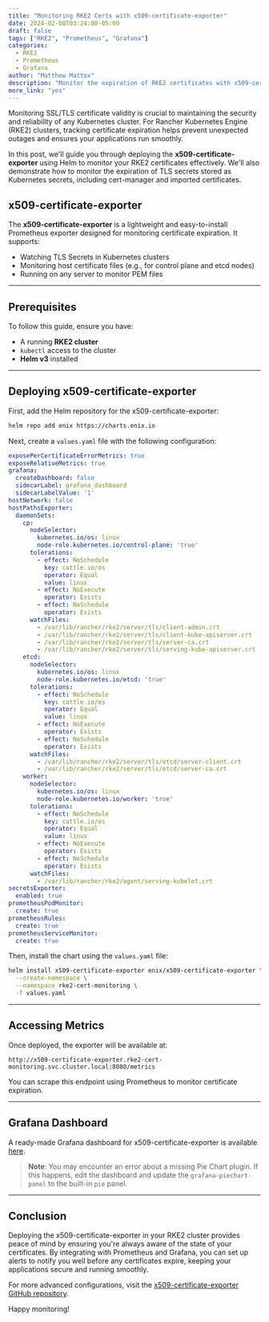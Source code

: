 ```yaml
---
title: "Monitoring RKE2 Certs with x509-certificate-exporter"
date: 2024-02-08T03:24:00-05:00
draft: false
tags: ["RKE2", "Prometheus", "Grafana"]
categories:
  - RKE2
  - Prometheus
  - Grafana
author: "Matthew Mattox"
description: "Monitor the expiration of RKE2 certificates with x509-certificate-exporter, including TLS secrets stored as Kubernetes secrets."
more_link: "yes"
---
```


Monitoring SSL/TLS certificate validity is crucial to maintaining the security and reliability of any Kubernetes cluster. For Rancher Kubernetes Engine (RKE2) clusters, tracking certificate expiration helps prevent unexpected outages and ensures your applications run smoothly.

In this post, we'll guide you through deploying the **x509-certificate-exporter** using Helm to monitor your RKE2 certificates effectively. We'll also demonstrate how to monitor the expiration of TLS secrets stored as Kubernetes secrets, including cert-manager and imported certificates.

<!--more-->

## x509-certificate-exporter

The **x509-certificate-exporter** is a lightweight and easy-to-install Prometheus exporter designed for monitoring certificate expiration. It supports:

- Watching TLS Secrets in Kubernetes clusters
- Monitoring host certificate files (e.g., for control plane and etcd nodes)
- Running on any server to monitor PEM files

---

## Prerequisites

To follow this guide, ensure you have:

- A running **RKE2 cluster**
- `kubectl` access to the cluster
- **Helm v3** installed

---

## Deploying x509-certificate-exporter

First, add the Helm repository for the x509-certificate-exporter:

```bash
helm repo add enix https://charts.enix.io
```

Next, create a `values.yaml` file with the following configuration:

```yaml
exposePerCertificateErrorMetrics: true
exposeRelativeMetrics: true
grafana:
  createDashboard: false
  sidecarLabel: grafana_dashboard
  sidecarLabelValue: '1'
hostNetwork: false
hostPathsExporter:
  daemonSets:
    cp:
      nodeSelector:
        kubernetes.io/os: linux
        node-role.kubernetes.io/control-plane: 'true'
      tolerations:
        - effect: NoSchedule
          key: cattle.io/os
          operator: Equal
          value: linux
        - effect: NoExecute
          operator: Exists
        - effect: NoSchedule
          operator: Exists
      watchFiles:
        - /var/lib/rancher/rke2/server/tls/client-admin.crt
        - /var/lib/rancher/rke2/server/tls/client-kube-apiserver.crt
        - /var/lib/rancher/rke2/server/tls/server-ca.crt
        - /var/lib/rancher/rke2/server/tls/serving-kube-apiserver.crt
    etcd:
      nodeSelector:
        kubernetes.io/os: linux
        node-role.kubernetes.io/etcd: 'true'
      tolerations:
        - effect: NoSchedule
          key: cattle.io/os
          operator: Equal
          value: linux
        - effect: NoExecute
          operator: Exists
        - effect: NoSchedule
          operator: Exists
      watchFiles:
        - /var/lib/rancher/rke2/server/tls/etcd/server-client.crt
        - /var/lib/rancher/rke2/server/tls/etcd/server-ca.crt
    worker:
      nodeSelector:
        kubernetes.io/os: linux
        node-role.kubernetes.io/worker: 'true'
      tolerations:
        - effect: NoSchedule
          key: cattle.io/os
          operator: Equal
          value: linux
        - effect: NoExecute
          operator: Exists
        - effect: NoSchedule
          operator: Exists
      watchFiles:
        - /var/lib/rancher/rke2/agent/serving-kubelet.crt
secretsExporter:
  enabled: true
prometheusPodMonitor:
  create: true
prometheusRules:
  create: true
prometheusServiceMonitor:
  create: true
```

Then, install the chart using the `values.yaml` file:

```bash
helm install x509-certificate-exporter enix/x509-certificate-exporter \
  --create-namespace \
  --namespace rke2-cert-monitoring \
  -f values.yaml
```

---

## Accessing Metrics

Once deployed, the exporter will be available at:

```
http://x509-certificate-exporter.rke2-cert-monitoring.svc.cluster.local:8080/metrics
```

You can scrape this endpoint using Prometheus to monitor certificate expiration.

---

## Grafana Dashboard

A ready-made Grafana dashboard for x509-certificate-exporter is available [here](https://grafana.com/grafana/dashboards/13922-certificates-expiration-x509-certificate-exporter/).

> **Note**: You may encounter an error about a missing Pie Chart plugin. If this happens, edit the dashboard and update the `grafana-piechart-panel` to the built-in `pie` panel.

---

## Conclusion

Deploying the x509-certificate-exporter in your RKE2 cluster provides peace of mind by ensuring you're always aware of the state of your certificates. By integrating with Prometheus and Grafana, you can set up alerts to notify you well before any certificates expire, keeping your applications secure and running smoothly.

For more advanced configurations, visit the [x509-certificate-exporter GitHub repository](https://github.com/enix/x509-certificate-exporter).

Happy monitoring!